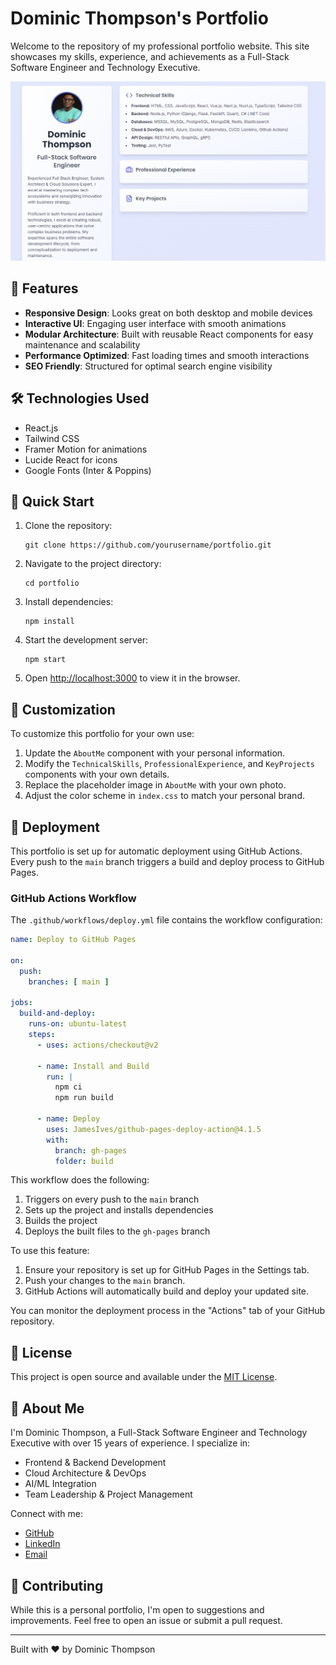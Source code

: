 # Dominic Thompson's Portfolio

Welcome to the repository of my professional portfolio website. This site showcases my skills, experience, and achievements as a Full-Stack Software Engineer and Technology Executive.

![Portfolio Screenshot](/portfolio.PNG)

## 🌟 Features

- **Responsive Design**: Looks great on both desktop and mobile devices
- **Interactive UI**: Engaging user interface with smooth animations
- **Modular Architecture**: Built with reusable React components for easy maintenance and scalability
- **Performance Optimized**: Fast loading times and smooth interactions
- **SEO Friendly**: Structured for optimal search engine visibility

## 🛠️ Technologies Used

- React.js
- Tailwind CSS
- Framer Motion for animations
- Lucide React for icons
- Google Fonts (Inter & Poppins)

## 🚀 Quick Start

1. Clone the repository:
   ```
   git clone https://github.com/yourusername/portfolio.git
   ```

2. Navigate to the project directory:
   ```
   cd portfolio
   ```

3. Install dependencies:
   ```
   npm install
   ```

4. Start the development server:
   ```
   npm start
   ```

5. Open [http://localhost:3000](http://localhost:3000) to view it in the browser.

## 🔧 Customization

To customize this portfolio for your own use:

1. Update the `AboutMe` component with your personal information.
2. Modify the `TechnicalSkills`, `ProfessionalExperience`, and `KeyProjects` components with your own details.
3. Replace the placeholder image in `AboutMe` with your own photo.
4. Adjust the color scheme in `index.css` to match your personal brand.

## 🚀 Deployment

This portfolio is set up for automatic deployment using GitHub Actions. Every push to the `main` branch triggers a build and deploy process to GitHub Pages.

### GitHub Actions Workflow

The `.github/workflows/deploy.yml` file contains the workflow configuration:

```yaml
name: Deploy to GitHub Pages

on:
  push:
    branches: [ main ]

jobs:
  build-and-deploy:
    runs-on: ubuntu-latest
    steps:
      - uses: actions/checkout@v2
      
      - name: Install and Build
        run: |
          npm ci
          npm run build

      - name: Deploy
        uses: JamesIves/github-pages-deploy-action@4.1.5
        with:
          branch: gh-pages
          folder: build
```

This workflow does the following:
1. Triggers on every push to the `main` branch
2. Sets up the project and installs dependencies
3. Builds the project
4. Deploys the built files to the `gh-pages` branch

To use this feature:
1. Ensure your repository is set up for GitHub Pages in the Settings tab.
2. Push your changes to the `main` branch.
3. GitHub Actions will automatically build and deploy your updated site.

You can monitor the deployment process in the "Actions" tab of your GitHub repository.

## 📄 License

This project is open source and available under the [MIT License](LICENSE).

## 👤 About Me

I'm Dominic Thompson, a Full-Stack Software Engineer and Technology Executive with over 15 years of experience. I specialize in:

- Frontend & Backend Development
- Cloud Architecture & DevOps
- AI/ML Integration
- Team Leadership & Project Management

Connect with me:
- [GitHub](https://github.com/onlythompson)
- [LinkedIn](https://linkedin.com/in/thompsondominic)
- [Email](mailto:onlythompson@gmail.com)

## 🤝 Contributing

While this is a personal portfolio, I'm open to suggestions and improvements. Feel free to open an issue or submit a pull request.

---

Built with ❤️ by Dominic Thompson